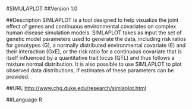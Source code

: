 #SIMULAPLOT
##Version
1.0

##Description
SIMLAPLOT is a tool designed to help visualize the joint effect of genes and continuous environmental covariates on complex human disease simulation models. SIMLAPLOT takes as input the set of genetic model parameters used to generate the data, including risk ratios for genotypes (G), a normally distributed environmental covariate (E) and their interaction (GxE), or the risk ratio for a continuous covariate that is itself influenced by a quantitative trait locus (QTL) and thus follows a mixture normal distribution. It is also possible to use SIMLAPLOT to plot observed data distributions, if estimates of these parameters can be provided.

##URL
http://www.chg.duke.edu/research/simlaplot.html

##Language
R

